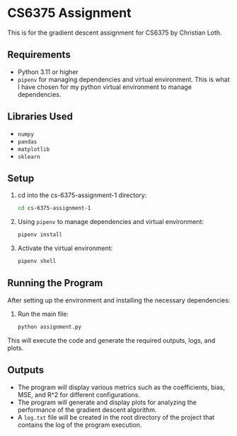 # CS6375 Assignment

This is for the gradient descent assignment for CS6375 by Christian Loth.

## Requirements

- Python 3.11 or higher
- `pipenv` for managing dependencies and virtual environment. This is what I have chosen for my python virtual environment to manage dependencies.

## Libraries Used

- `numpy`
- `pandas`
- `matplotlib`
- `sklearn`

## Setup

1. cd into the cs-6375-assignment-1 directory:
    ```bash
    cd cs-6375-assignment-1
    ```
2. Using `pipenv` to manage dependencies and virtual environment:
    ```bash
    pipenv install
    ```

3. Activate the virtual environment:
    ```bash
    pipenv shell
    ```

## Running the Program

After setting up the environment and installing the necessary dependencies:

1. Run the main file:
    ```bash
    python assignment.py
    ```

This will execute the code and generate the required outputs, logs, and plots.

## Outputs

- The program will display various metrics such as the coefficients, bias, MSE, and R^2 for different configurations.
- The program will generate and display plots for analyzing the performance of the gradient descent algorithm.
- A `log.txt` file will be created in the root directory of the project that contains the log of the program execution.